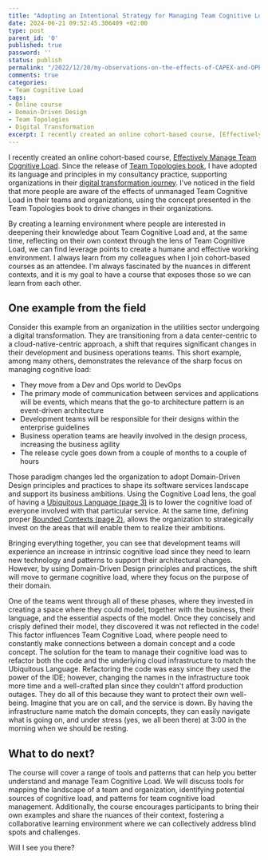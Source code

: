 ```yaml
---
title: "Adopting an Intentional Strategy for Managing Team Cognitive Load"
date: 2024-06-21 09:52:45.306409 +02:00
type: post
parent_id: '0'
published: true
password: ''
status: publish
permalink: "/2022/12/20/my-observations-on-the-effects-of-CAPEX-and-OPEX-on-organisational-behaviour/"
comments: true
categories:
- Team Cognitive Load
tags:
- Online course
- Domain-Driven Design
- Team Topologies
- Digital Transformation
excerpt: I recently created an online cohort-based course, [Effectively Manage Team Cognitive Load](https://joaorosa.consulting/effectively-manage-team-cognitive-load). Since the release of [Team Topologies book](https://teamtopologies.com/book), I have adopted its language and principles in my consultancy practice, supporting organizations in their [digital transformation journey](https://joaorosa.consulting/services/digital-transformation). I've noticed in the field that more people are aware of the effects of unmanaged Team Cognitive Load in their teams and organizations, using the concept presented in the Team Topologies book to drive changes in their organizations.
---
```


I recently created an online cohort-based course, [Effectively Manage Team Cognitive Load](https://joaorosa.consulting/effectively-manage-team-cognitive-load). Since the release of [Team Topologies book](https://teamtopologies.com/book), I have adopted its language and principles in my consultancy practice, supporting organizations in their [digital transformation journey](https://joaorosa.consulting/services/digital-transformation). I've noticed in the field that more people are aware of the effects of unmanaged Team Cognitive Load in their teams and organizations, using the concept presented in the Team Topologies book to drive changes in their organizations.

By creating a learning environment where people are interested in deepening their knowledge about Team Cognitive Load and, at the same time, reflecting on their own context through the lens of Team Cognitive Load, we can find leverage points to create a humane and effective working environment. I always learn from my colleagues when I join cohort-based courses as an attendee. I'm always fascinated by the nuances in different contexts, and it is my goal to have a course that exposes those so we can learn from each other.

## One example from the field
Consider this example from an organization in the utilities sector undergoing a digital transformation. They are transitioning from a data center-centric to a cloud-native-centric approach, a shift that requires significant changes in their development and business operations teams. This short example, among many others, demonstrates the relevance of the sharp focus on managing cognitive load:
- They move from a Dev and Ops world to DevOps
- The primary mode of communication between services and applications will be events, which means that the go-to architecture pattern is an event-driven architecture
- Development teams will be responsible for their designs within the enterprise guidelines
- Business operation teams are heavily involved in the design process, increasing the business agility
- The release cycle goes down from a couple of months to a couple of hours

Those paradigm changes led the organization to adopt Domain-Driven Design principles and practices to shape its software services landscape and support its business ambitions. Using the Cognitive Load lens, the goal of having a [Ubiquitous Language (page 3)](https://www.domainlanguage.com/wp-content/uploads/2016/05/DDD_Reference_2015-03.pdf) is to lower the cognitive load of everyone involved with that particular service. At the same time, defining proper [Bounded Contexts (page 2)](https://www.domainlanguage.com/wp-content/uploads/2016/05/DDD_Reference_2015-03.pdf), allows the organization to strategically invest on the areas that will enable them to realize their ambitions.

Bringing everything together, you can see that development teams will experience an increase in intrinsic cognitive load since they need to learn new technology and patterns to support their architectural changes. However, by using Domain-Driven Design principles and practices, the shift will move to germane cognitive load, where they focus on the purpose of their domain.

One of the teams went through all of these phases, where they invested in creating a space where they could model, together with the business, their language, and the essential aspects of the model. Once they concisely and crisply defined their model, they discovered it was not reflected in the code! This factor influences Team Cognitive Load, where people need to constantly make connections between a domain concept and a code concept. The solution for the team to manage their cognitive load was to refactor both the code and the underlying cloud infrastructure to match the Ubiquitous Language. Refactoring the code was easy since they used the power of the IDE; however, changing the names in the infrastructure took more time and a well-crafted plan since they couldn't afford production outages. They do all of this because they want to protect their own well-being. Imagine that you are on call, and the service is down. By having the infrastructure name match the domain concepts, they can easily navigate what is going on, and under stress (yes, we all been there) at 3:00 in the morning when we should be resting.

## What to do next?
The course will cover a range of tools and patterns that can help you better understand and manage Team Cognitive Load. We will discuss tools for mapping the landscape of a team and organization, identifying potential sources of cognitive load, and patterns for team cognitive load management. Additionally, the course encourages participants to bring their own examples and share the nuances of their context, fostering a collaborative learning environment where we can collectively address blind spots and challenges.

Will I see you there?
